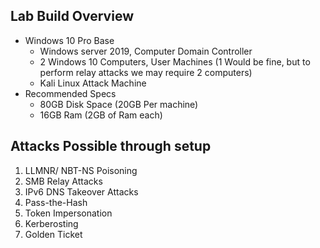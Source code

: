 ## Lab Build Overview

- Windows 10 Pro Base
  - Windows server 2019, Computer Domain Controller
  - 2 Windows 10 Computers, User Machines (1 Would be fine, but to perform relay attacks we may require 2 computers)
  - Kali Linux Attack Machine
- Recommended Specs
  - 80GB Disk Space (20GB Per machine)
  - 16GB Ram (2GB of Ram each)

## Attacks Possible through setup

1. LLMNR/ NBT-NS Poisoning
2. SMB Relay Attacks
3. IPv6 DNS Takeover Attacks
4. Pass-the-Hash
5. Token Impersonation
6. Kerberosting
7. Golden Ticket